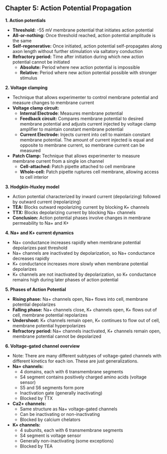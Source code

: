 ## Chapter 5: Action Potential Propagation

**1. Action potentials**
- **Threshold:** -55 mV membrane potential that initiates action potential  
- **All-or-nothing:** Once threshold reached, action potential amplitude is the same
- **Self-regenerative:** Once initiated, action potential self-propagates along axon length without further stimulation via saltatory conduction
- **Refractory period:** Time after initiation during which new action potential cannot be initiated
    - **Absolute:** Period where new action potential is impossible
    - **Relative:** Period where new action potential possible with stronger stimulus

**2. Voltage clamping**
- Technique that allows experimenter to control membrane potential and measure changes to membrane current
- **Voltage clamp circuit:** 
    - **Internal Electrode**: Measures membrane potential
    - **Feedback circuit:** Compares membrane potential to desired membrane potential and adjusts current injected by voltage clamp amplifier to maintain constant membrane potential
    - **Current Electrode:** Injects current into cell to maintain constant membrane potential. The amount of current injected is equal and opposite to membrane current, so membrane current can be measured
- **Patch Clamp:** Technique that allows experimenter to measure membrane current from a single ion channel
    - **Cell-attached:** Patch pipette attached to cell membrane
    - **Whole-cell:** Patch pipette ruptures cell membrane, allowing access to cell interior

**3. Hodgkin-Huxley model**
- Action potential characterized by inward current (depolarizing) followed by outward current (repolarizing)
- **TEA:** Blocks outward repolarizing current by blocking K+ channels
- **TTX:** Blocks depolarizing current by blocking Na+ channels
- **Conclusion:** Action potential phases involve changes in membrane permeability to Na+ and K+

**4. Na+ and K+ current dynamics**
- Na+ conductance increases rapidly when membrane potential depolarizes past threshold
- Na+ channels are inactivated by depolarization, so Na+ conductance decreases rapidly
- K+ conductance increases more slowly when membrane potential depolarizes
- K+ channels are not inactivated by depolarization, so K+ conductance remains high during later phases of action potential

**5. Phases of Action Potential**
- **Rising phase:** Na+ channels open, Na+ flows into cell, membrane potential depolarizes
- **Falling phase:** Na+ channels close, K+ channels open, K+ flows out of cell, membrane potential repolarizes
- **Undershoot:** K+ channels remain open, K+ continues to flow out of cell, membrane potential hyperpolarizes
- **Refractory period:** Na+ channels inactivated, K+ channels remain open, membrane potential cannot be depolarized

**6. Voltage-gated channel overview**
- Note: There are many different subtypes of voltage-gated channels with different kinetics for each ion. These are just generalizations.
- **Na+ channels:** 
    - 4 domains, each with 6 transmembrane segments
    - S4 segment contains positively charged amino acids (voltage sensor)
    - S5 and S6 segments form pore
    - Inactivation gate (generally inactivating)
    - Blocked by TTX
- **Ca2+ channels:** 
    - Same structure as Na+ voltage-gated channels
    - Can be inactivating or non-inactivating
    - Blocked by calcium chelators
- **K+ channels:** 
    - 4 subunits, each with 6 transmembrane segments
    - S4 segment is voltage sensor
    - Generally non-inactivating (some exceptions)
    - Blocked by TEA